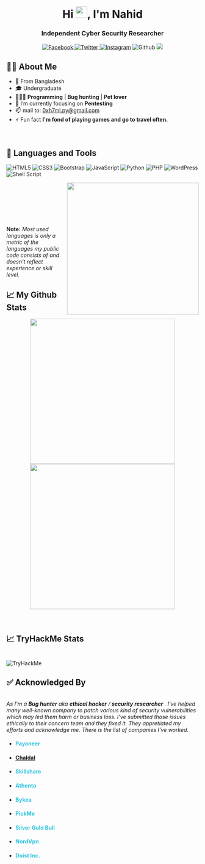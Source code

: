 <div align="center">
<h1 align="center">Hi <img src="https://raw.githubusercontent.com/MartinHeinz/MartinHeinz/master/wave.gif" height="30px"  width="30px">, I'm Nahid</h1>
<h3 align="center">Independent Cyber Security Researcher</h3>
<a href="https://facebook.com/dark.htmlii"> 

![Facebook](https://img.shields.io/badge/dark.htmlii-%231877F2.svg?style=flat&logo=Facebook&logoColor=white)
</a><a href="https://twitter.com/0x_Saikat">
 ![Twitter](https://img.shields.io/badge/0x_Saikat-%231DA1F2.svg?style=flat&logo=Twitter&logoColor=white)
 </a><a href="https://instagram.com/saikat.py"> ![Instagram](https://img.shields.io/badge/saikat.py-%23E4405F.svg?style=flat&logo=Instagram&logoColor=white)</a> ![Github](https://img.shields.io/github/followers/0xh7ml?label=Github&style=flat&logoColor=white)
![](https://visitor-badge.glitch.me/badge?page_id=0xh7ml)

</div>

## 🙋‍♂️ About Me
- 🚏  From Bangladesh
- 🎓 Undergraduate
- 🧑🏻‍💻 **Programming** | **Bug hunting** | **Pet lover**
- 🌱 I’m currently focusing on **Pentesting**
- 📫 mail to: 0xh7ml.py@gmail.com
- ⚡ Fun fact **I'm fond of playing games and go to travel often.**

<br>

## 🚀 Languages and Tools

<div align="left" width="350">
 
 ![HTML5](https://img.shields.io/badge/html5-%23E34F26.svg?style=flat-square&logo=html5&logoColor=white) 
 ![CSS3](https://img.shields.io/badge/css3-%231572B6.svg?style=flat-square&logo=css3&logoColor=white) 
 ![Bootstrap](https://img.shields.io/badge/bootstrap-%23563D7C.svg?style=flat-square&logo=bootstrap&logoColor=white) 
 ![JavaScript](https://img.shields.io/badge/javascript-%23323330.svg?style=flat-square&logo=javascript&logoColor=%23F7DF1E) 
 ![Python](https://img.shields.io/badge/python-%2314354C.svg?style=flat-square&logo=python&logoColor=white)
 ![PHP](https://img.shields.io/badge/php-%23777BB4.svg?style=flat-square&logo=php&logoColor=white) 
 ![WordPress](https://img.shields.io/badge/WordPress-%23117AC9.svg?style=flat-square&logo=WordPress&logoColor=white) 
 ![Shell Script](https://img.shields.io/badge/shell_script-%23121011.svg?style=flat-square&logo=gnu-bash&logoColor=white)
</div>
<img align='right' src="https://github-readme-stats.vercel.app/api/top-langs/?username=0xh7ml&langs_count=8&count_private=true&layout=compact&theme=radical&hide_border=true&hide=c" width="345"><br>

<br><br><br><br><p>

 **Note:** <em>Most used languages is only a metric of the languages my public code consists of and doesn't reflect experience or skill level.</em>
</p>

## 📈 My Github Stats
<div align="center">
<img src="https://github-readme-stats.vercel.app/api?username=0xh7ml&show_icons=true&count_private=true&theme=radical&hide_border=true" width="380"/>
<img src="https://github-readme-streak-stats.herokuapp.com/?user=0xh7ml&theme=radical&hide_border=true" width=380/>
</div>
<br>
<br>

## 📈 TryHackMe Stats

<br>

<img src="https://tryhackme-badges.s3.amazonaws.com/0xh7ml.png" alt="TryHackMe">

<br>

## ✅ Acknowledged By

  <br><em>As I'm a **Bug hunter** aka **ethical hacker** / **security researcher** . I've helped many well-known company to patch various kind of security vulnerabilities which may led them harm or business loss. I've submitted those issues ethically to their concern team and they fixed it. They appretiated my efforts and acknowledge me. There is the list of companies I've worked.</em>
<br>
 <ul>
    <li>
        <h4><a style="color:#2ac3de;text-decoration: none;" href="https://payoneer.com">Payoneer</a></h4>
    </li>
    <li>
     <h4><a href="https://chaldal.com/">Chaldal</a></h4>
    </li>
    <li>
        <h4><a style="color:#2ac3de;text-decoration:none;" href="https://skillshare.com">Skillshare</a></h4>
    </li>
    <li>
        <h4><a style="color:#2ac3de;text-decoration:none;" href="https://athento.com">Athento
     </a></h4>
    </li>
    <li>
        <h4><a style="color:#2ac3de!important;text-decoration:none!important;" href="https://bykea.com">Bykea</a></h4>
    </li>
    <li>
        <h4><a style="color:#2ac3de;text-decoration:none;" href="https://pickme.lk/">PickMe</a></h4>
    </li>
    <li>
        <h4><a style="color:#2ac3de;text-decoration:none;"href="https://silvergoldbull.com/">Silver Gold Bull</a></h4>
    </li>
        <li>
        <h4><a style="color:#2ac3de;text-decoration:none;"href="https://nordvpn.com/">NordVpn</a></h4>
    </li>
     </li>
        <li>
        <h4><a style="color:#2ac3de;text-decoration:none;"href="https://todoist.com/">Doist Inc.</a></h4>
    </li>
</ul>
<br>
<br>
